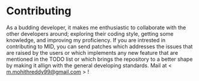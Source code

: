 # Contributing

As a budding developer, it makes me enthusiastic to collaborate with the other developers around; exploring their coding style, getting some knowledge, and improving my proficiency. If you are intrested in contributing to MID, you can send patches which addresses the issues that are raised by the users or which implements any new feature that are mentioned in the TODO list or which brings the repository to a better shape by making it allign with the general developing standards. Mail at < m.mohithreddy99@gmail.com > !